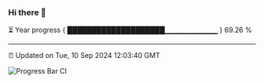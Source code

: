 ### Hi there 👋

⏳ Year progress { ████████████████████▁▁▁▁▁▁▁▁▁▁ } 69.26 %

---

⏰ Updated on Tue, 10 Sep 2024 12:03:40 GMT

![Progress Bar CI](https://github.com/EinsPommes/EinsPommes/blob/main/.github/workflows/main.yml)
